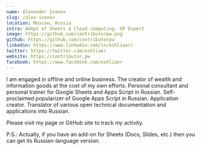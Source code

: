 ```yaml
---
name: Alexander Ivanov
slug: /alex-ivanov
location: Moscow, Russia
intro: Adept of Sheets & Cloud computing. GP Expert
image: https://github.com/contributorpw.png
github: https://github.com/contributorpw
linkedin: https://www.linkedin.com/in/oshliaer/
twitter: https://twitter.com/oshliaer
website: https://contributor.pw
facebook: https://www.facebook.com/oshliaer
---
```


I am engaged in offline and online business. The creator of wealth and information goods at the cost of my own efforts. Personal consultant and personal trainer for Google Sheets and Apps Script in Russian. Self-proclaimed popularizer of Google Apps Script in Russian. Application creator. Translator of various open technical documentation and applications into Russian.

Please visit my page or GitHub site to track my activity.

P.S.: Actually, if you have an add-on for Sheets (Docs, Slides, etc.) then you can get its Russian-language version.
